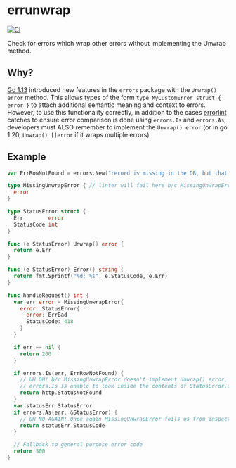 # errunwrap

[![CI](https://github.com/R167/errunwrap/actions/workflows/ci.yaml/badge.svg)](https://github.com/R167/errunwrap/actions/workflows/ci.yaml)

Check for errors which wrap other errors without implementing the Unwrap method.

## Why?

[Go 1.13](https://go.dev/blog/go1.13-errors) introduced new features in the `errors` package with
the `Unwrap() error` method. This allows types of the form `type MyCustomError struct { error }` to
attach additional semantic meaning and context to errors. However, to use this functionality
correctly, in addition to the cases [errorlint](https://github.com/polyfloyd/go-errorlint) catches
to ensure error comparison is done using `errors.Is` and `errors.As`, developers must ALSO remember
to implement the `Unwrap() error` (or in go 1.20, `Unwrap() []error` if it wraps multiple errors)

## Example

```go
var ErrRowNotFound = errors.New("record is missing in the DB, but that's okay sometimes")

type MissingUnwrapError { // linter will fail here b/c MissingUnwrapError
  error
}

type StatusError struct {
  Err        error
  StatusCode int
}

func (e StatusError) Unwrap() error {
  return e.Err
}

func (e StatusError) Error() string {
  return fmt.Sprintf("%d: %s", e.StatusCode, e.Err)
}

func handleRequest() int {
  var err error = MissingUnwrapError{
    error: StatusError{
      error: ErrBad
      StatusCode: 418
    }
  }

  if err == nil {
    return 200
  }

  if errors.Is(err, ErrRowNotFound) {
    // UH OH! b/c MissingUnwrapError doesn't implement Unwrap() error, we will NEVER hit this code branch
    // errors.Is is unable to look inside the contents of StatusError.error
    return http.StatusNotFound
  }
  var statusErr StatusError
  if errors.As(err, &StatusError) {
    // OH NO AGAIN! Once again MissingUnwrapError foils us from inspecting the status code :sadpanda:
    return statusErr.StatusCode
  }

  // Fallback to general purpose error code
  return 500
}
```

